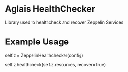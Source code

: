 # Aglais HealthChecker

Library used to healthcheck and recover Zeppelin Services

# Example Usage
     
self.z = ZeppelinHealthchecker(config)

self.z.healthcheck(self.z.resources, recover=True)

